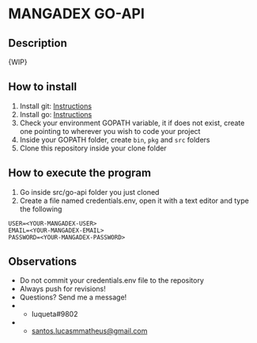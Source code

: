 # MANGADEX GO-API

## Description

{WIP}

## How to install

1. Install git: [Instructions](https://phoenixnap.com/kb/how-to-install-git-windows)
2. Install go: [Instructions](https://go.dev/doc/install)
3. Check your environment GOPATH variable, it if does not exist, create one pointing to wherever you wish to code your project
4. Inside your GOPATH folder, create `bin`, `pkg` and `src` folders
5. Clone this repository inside your clone folder

## How to execute the program

1. Go inside src/go-api folder you just cloned
2. Create a file named credentials.env, open it with a text editor and type the following
```
USER=<YOUR-MANGADEX-USER>
EMAIL=<YOUR-MANGADEX-EMAIL>
PASSWORD=<YOUR-MANGADEX-PASSWORD>
```

## Observations

* Do not commit your credentials.env file to the repository
* Always push for revisions!
* Questions? Send me a message!
* * Iuqueta#9802
* * santos.lucasmmatheus@gmail.com 